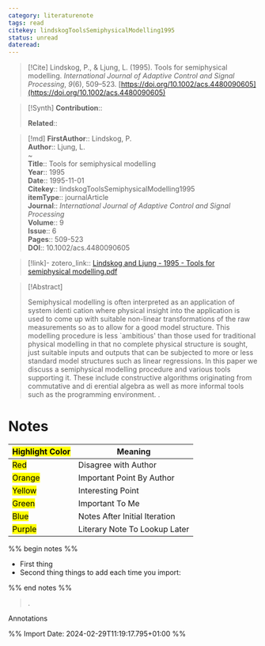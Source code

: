 ```yaml
---
category: literaturenote
tags: read
citekey: lindskogToolsSemiphysicalModelling1995
status: unread
dateread:
---
```


> [!Cite]
> Lindskog, P., & Ljung, L. (1995). Tools for semiphysical modelling. _International Journal of Adaptive Control and Signal Processing_, _9_(6), 509–523. [https://doi.org/10.1002/acs.4480090605](https://doi.org/10.1002/acs.4480090605)

>[!Synth]
>**Contribution**:: 
>
>**Related**:: 
>

>[!md]
> **FirstAuthor**:: Lindskog, P.  
> **Author**:: Ljung, L.  
~    
> **Title**:: Tools for semiphysical modelling  
> **Year**:: 1995  
> **Date**:: 1995-11-01  
> **Citekey**:: lindskogToolsSemiphysicalModelling1995  
> **itemType**:: journalArticle  
> **Journal**:: *International Journal of Adaptive Control and Signal Processing*  
> **Volume**:: 9  
> **Issue**:: 6   
> **Pages**:: 509-523  
> **DOI**:: 10.1002/acs.4480090605    

> [!link]-
> zotero_link:: [Lindskog and Ljung - 1995 - Tools for semiphysical modelling.pdf](zotero://select/library/items/GLNV46K8)


> [!Abstract]
>
> Semiphysical modelling is often interpreted as an application of system identi cation where physical insight into the application is used to come up with suitable non-linear transformations of the raw measurements so as to allow for a good model structure. This modelling procedure is less `ambitious' than those used for traditional physical modelling in that no complete physical structure is sought, just suitable inputs and outputs that can be subjected to more or less standard model structures such as linear regressions. In this paper we discuss a semiphysical modelling procedure and various tools supporting it. These include constructive algorithms originating from commutative and di erential algebra as well as more informal tools such as the programming environment.
>.
> 
# Notes

| <mark class="hltr-grey">Highlight Color</mark> | Meaning                       |
| ---------------------------------------------- | ----------------------------- |
| <mark class="hltr-red">Red</mark>              | Disagree with Author          |
| <mark class="hltr-orange">Orange</mark>        | Important Point By Author     |
| <mark class="hltr-yellow">Yellow</mark>        | Interesting Point             |
| <mark class="hltr-green">Green</mark>          | Important To Me               |
| <mark class="hltr-blue">Blue</mark>            | Notes After Initial Iteration |
| <mark class="hltr-purple">Purple</mark>        | Literary Note To Lookup Later |

%% begin notes %%
- First thing
- Second thing
things to add each time you import:

%% end notes %%

>.
 
 Annotations


%% Import Date: 2024-02-29T11:19:17.795+01:00 %%

